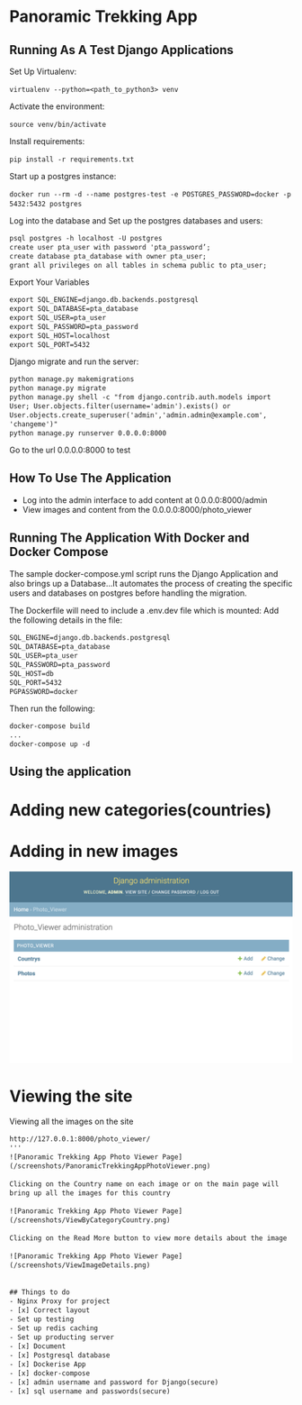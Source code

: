# Panoramic Trekking App

## Running As A Test Django Applications

Set Up Virtualenv:

`virtualenv --python=<path_to_python3> venv`

Activate the environment:

`source venv/bin/activate`

Install requirements:

`pip install -r requirements.txt`

Start up a postgres instance:

`docker run --rm -d --name postgres-test -e POSTGRES_PASSWORD=docker -p 5432:5432 postgres`

Log into the database and Set up the postgres databases and users:
```
psql postgres -h localhost -U postgres
create user pta_user with password 'pta_password’;
create database pta_database with owner pta_user;
grant all privileges on all tables in schema public to pta_user;
```

Export Your Variables
```
export SQL_ENGINE=django.db.backends.postgresql
export SQL_DATABASE=pta_database
export SQL_USER=pta_user
export SQL_PASSWORD=pta_password
export SQL_HOST=localhost
export SQL_PORT=5432
```

Django migrate and run the server:
```
python manage.py makemigrations
python manage.py migrate 
python manage.py shell -c "from django.contrib.auth.models import User; User.objects.filter(username='admin').exists() or User.objects.create_superuser('admin','admin.admin@example.com', 'changeme')"
python manage.py runserver 0.0.0.0:8000
```

Go to the url 0.0.0.0:8000 to test 

## How To Use The Application
- Log into the admin interface to add content at 0.0.0.0:8000/admin
- View images and content from the 0.0.0.0:8000/photo_viewer

## Running The Application With Docker and Docker Compose
The sample docker-compose.yml script runs the Django Application
and also brings up a Database...It automates the process of creating the
specific users and databases on postgres before handling the migration.

The Dockerfile will need to include a .env.dev file which is mounted:
Add the following details in the file:

```
SQL_ENGINE=django.db.backends.postgresql
SQL_DATABASE=pta_database
SQL_USER=pta_user
SQL_PASSWORD=pta_password
SQL_HOST=db
SQL_PORT=5432
PGPASSWORD=docker
```

Then run the following:

```
docker-compose build
...
docker-compose up -d
```

## Using the application

# Adding new categories(countries)


# Adding in new images

![Panoramic Trekking App Photo Viewer Page](/screenshots/PTAAdminScreen.png)

# Viewing the site
Viewing all the images on the site
```
http://127.0.0.1:8000/photo_viewer/
'''
![Panoramic Trekking App Photo Viewer Page](/screenshots/PanoramicTrekkingAppPhotoViewer.png)

Clicking on the Country name on each image or on the main page will bring up all the images for this country

![Panoramic Trekking App Photo Viewer Page](/screenshots/ViewByCategoryCountry.png)

Clicking on the Read More button to view more details about the image

![Panoramic Trekking App Photo Viewer Page](/screenshots/ViewImageDetails.png)


## Things to do
- Nginx Proxy for project
- [x] Correct layout
- Set up testing
- Set up redis caching
- Set up producting server
- [x] Document
- [x] Postgresql database
- [x] Dockerise App
- [x] docker-compose
- [x] admin username and password for Django(secure)
- [x] sql username and passwords(secure)


